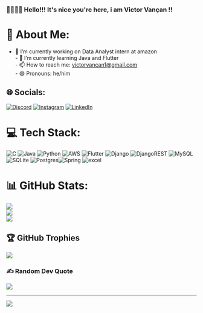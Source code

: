 <H3>👋🏻👋🏻 Hello!!! It's nice you're here, i am Victor Vançan !! <H3/>

# 💫 About Me:
- 🔭 I’m currently working on Data Analyst intern at amazon <br>- 🌱 I’m currently learning Java and Flutter<br>- 📫 How to reach me: victorvancan1@gmail.com<br>- 😄 Pronouns: he/him


## 🌐 Socials:
[![Discord](https://img.shields.io/badge/Discord-%237289DA.svg?logo=discord&logoColor=white)](htttps://discord.gg/Çan#7933) [![Instagram](https://img.shields.io/badge/Instagram-%23E4405F.svg?logo=Instagram&logoColor=white)](https://www.instagram.com/victor.vancan/) [![LinkedIn](https://img.shields.io/badge/LinkedIn-%230077B5.svg?logo=linkedin&logoColor=white)](https://www.linkedin.com/in/victor-van%C3%A7an/) 

# 💻 Tech Stack:
![C](https://img.shields.io/badge/c-%2300599C.svg?style=for-the-badge&logo=c&logoColor=white) ![Java](https://img.shields.io/badge/java-%23ED8B00.svg?style=for-the-badge&logo=java&logoColor=white) ![Python](https://img.shields.io/badge/python-3670A0?style=for-the-badge&logo=python&logoColor=ffdd54) ![AWS](https://img.shields.io/badge/AWS-%23FF9900.svg?style=for-the-badge&logo=amazon-aws&logoColor=white) ![Flutter](https://img.shields.io/badge/Flutter-%2302569B.svg?style=for-the-badge&logo=Flutter&logoColor=white) ![Django](https://img.shields.io/badge/django-%23092E20.svg?style=for-the-badge&logo=django&logoColor=white) ![DjangoREST](https://img.shields.io/badge/DJANGO-REST-ff1709?style=for-the-badge&logo=django&logoColor=white&color=ff1709&labelColor=gray) ![MySQL](https://img.shields.io/badge/mysql-%2300f.svg?style=for-the-badge&logo=mysql&logoColor=white) ![SQLite](https://img.shields.io/badge/sqlite-%2307405e.svg?style=for-the-badge&logo=sqlite&logoColor=white) ![Postgres](https://img.shields.io/badge/postgres-%23316192.svg?style=for-the-badge&logo=postgresql&logoColor=white)![Spring](https://img.shields.io/badge/Spring-6DB33F?style=for-the-badge&logo=spring&logoColor=white) ![excel](https://img.shields.io/badge/Microsoft_Excel-217346?style=for-the-badge&logo=microsoft-excel&logoColor=white)
  
# 📊 GitHub Stats:
![](https://github-readme-stats.vercel.app/api?username=victorvancan&theme=dracula&hide_border=false&include_all_commits=true&count_private=true)<br/>
![](https://github-readme-streak-stats.herokuapp.com/?user=victorvancan&theme=dracula&hide_border=false)<br/>
![](https://github-readme-stats.vercel.app/api/top-langs/?username=victorvancan&theme=dracula&hide_border=false&include_all_commits=true&count_private=true&layout=compact)

## 🏆 GitHub Trophies
![](https://github-profile-trophy.vercel.app/?username=victorvancan&theme=monokai&no-frame=false&no-bg=false&margin-w=4)

### ✍️ Random Dev Quote
![](https://quotes-github-readme.vercel.app/api?type=horizontal&theme=dark)


---
[![](https://visitcount.itsvg.in/api?id=victorvancan&icon=6&color=7)](https://visitcount.itsvg.in)

